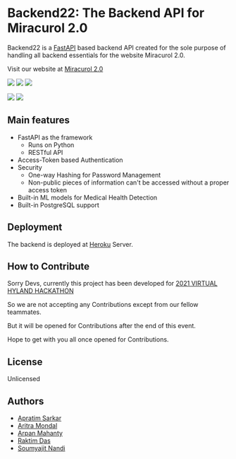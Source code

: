 # Backend22: The Backend API for Miracurol 2.0

Backend22 is a [FastAPI](https://fastapi.tiangolo.com/) based backend API created for the sole purpose of handling all backend essentials for the website Miracurol 2.0.

Visit our website at [Miracurol 2.0](https://soumyajitnandi.000webhostapp.com/)

<!-- Badge -->

![](https://img.shields.io/github/contributors/GCETTB-HYLAND-HACK-22/Backend22)
![](https://img.shields.io/github/commit-activity/m/GCETTB-HYLAND-HACK-22/Backend22)
![](https://img.shields.io/github/last-commit/GCETTB-HYLAND-HACK-22/Backend22)

![](https://img.shields.io/website?url=https%3A%2F%2Fsoumyajitnandi.000webhostapp.com%2F)
![](https://img.shields.io/website?label=backend%20api&url=https%3A%2F%2Fgcettbiaans22.herokuapp.com%2Fapi%2Fdocs)

<!-- /Badge -->


## Main features

- FastAPI as the framework
    - Runs on Python
    - RESTful API
- Access-Token based Authentication
- Security
    - One-way Hashing for Password Management
    - Non-public pieces of information can't be accessed without a proper access token
- Built-in ML models for Medical Health Detection
- Built-in PostgreSQL support


## Deployment

The backend is deployed at [Heroku](https://dashboard.heroku.com/apps) Server.


## How to Contribute

Sorry Devs, currently this project has been developed for [2021 VIRTUAL HYLAND HACKATHON](https://www.hyland.com/en/explore/hy-tech/tech-outreach-overview/hyland-hackathon)

So we are not accepting any Contributions except from our fellow teammates.

But it will be opened for Contributions after the end of this event.

Hope to get with you all once opened for Contributions.


## License

Unlicensed


## Authors
- [Apratim Sarkar](@axen46)
- [Aritra Mondal](@Aritra-Mondal)
- [Arpan Mahanty](@Edumate696)
- [Raktim Das](@raktimdas2238)
- [Soumyajit Nandi](@soumyajitnandi1)
